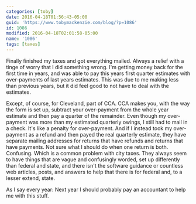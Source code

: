 ```yaml
---
categories: [toby]
date: 2016-04-18T01:56:43-05:00
guid: 'https://www.tobymackenzie.com/blog/?p=1086'
id: 1086
modified: 2016-04-18T02:01:58-05:00
name: '1086'
tags: [taxes]
---
```


Finally finished my taxes and got everything mailed.  Always a relief with a tinge of worry that I did something wrong.  I'm getting money back for the first time in years, and was able to pay this years first quarter estimates with over-payments of last years estimates.  This was due to me making less than previous years, but it did feel good to not have to deal with the estimates.

Except, of course, for Cleveland, part of CCA.  CCA makes you, with the way the form is set up, subtract your over-payment from the whole year estimate and then pay a quarter of the remainder.  Even though my over-payment was more than my estimated quarterly owings, I still had to mail in a check.  It's like a penalty for over-payment.  And if I instead took my over-payment as a refund and then payed the real quarterly estimate, they have separate mailing addresses for returns that have refunds and returns that have payments.  Not sure what I should do when one return is both.  Confusing.  Which is a common problem with city taxes.  They always seem to have things that are vague and confusingly worded, set up differently than federal and state, and there isn't the software guidance or countless web articles, posts, and answers to help that there is for federal and, to a lesser extend, state.

As I say every year:  Next year I should probably pay an accountant to help me with this stuff.
